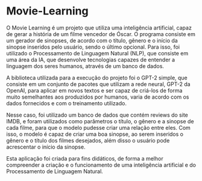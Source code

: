 # Movie-Learning
O Movie Learning é um projeto que utiliza uma inteligência artificial, capaz de gerar a história de um filme vencedor de Óscar. O programa consiste em um gerador de sinopses, de acordo com o título, gênero e o início da sinopse inseridos pelo usuário, sendo o último opcional. Para isso, foi utilizado o Processamento de Linguagem Natural (NLP), que consiste em uma área da IA, que desenvolve tecnologias capazes de entender a linguagem dos seres humanos, através de um banco de dados.

A biblioteca utilizada para a execução do projeto foi o GPT-2 simple, que consiste em um conjunto de pacotes que utilizam a rede neural, GPT-2 da OpenAI, para aplicar em novos textos e ser capaz de criá-los de forma muito semelhantes aos produzidos por humanos, varia de acordo com os dados fornecidos e com o treinamento utilizado.

Nesse caso, foi utilizado um banco de dados que contém reviews do site IMDB, e foram utilizados como parâmetros o título, o gênero e a sinopse de cada filme, para que o modelo pudesse criar uma relação entre eles. Com isso, o modelo é capaz de criar uma boa sinopse, ao serem inseridos o gênero e o título dos filmes desejados, além disso o usuário pode acrescentar o início da sinopse.

Esta aplicação foi criada para fins didáticos, de forma a melhor compreender a criação e o funcionamento de uma inteligência artificial e do Processamento de Linguagem Natural.
